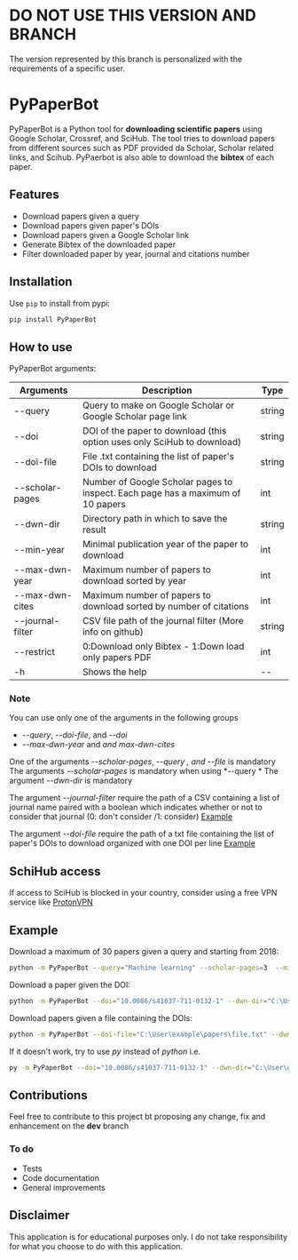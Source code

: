 # DO NOT USE THIS VERSION AND BRANCH
The version represented by this branch is personalized with the requirements of a specific user.


# PyPaperBot
PyPaperBot is a Python tool for **downloading scientific papers** using Google Scholar, Crossref, and SciHub.
The tool tries to download papers from different sources such as PDF provided da Scholar, Scholar related links, and Scihub.
PyPaerbot is also able to download the **bibtex** of each paper.

## Features
- Download papers given a query
- Download papers given paper's DOIs
- Download papers given a Google Scholar link
- Generate Bibtex of the downloaded paper
- Filter downloaded paper by year, journal and citations number

## Installation
Use `pip` to install from pypi:

```bash
pip install PyPaperBot
```

## How to use
PyPaperBot arguments:

| Arguments  | Description | Type
| ------------- | ------------- |------------- |
| \-\-query  | Query to make on Google Scholar or Google Scholar page link  |string|
| \-\-doi  |DOI of the paper to download (this option uses only SciHub to download)  |string|
| \-\-doi-file  |File .txt containing the list of paper's DOIs to download  |string|
| \-\-scholar-pages  | Number of Google Scholar pages to inspect. Each page has a maximum of 10 papers  |int|
| \-\-dwn-dir  | Directory path in which to save the result  |string|
| \-\-min-year  | Minimal publication year of the paper to download  |int|
| \-\-max-dwn-year  | Maximum number of papers to download sorted by year  |int|
| \-\-max-dwn-cites  | Maximum number of papers to download sorted by number of citations  |int|
| \-\-journal-filter  | CSV file path of the journal filter (More info on github)  |string|
| \-\-restrict  | 0:Download only Bibtex - 1:Down load only papers PDF  |int|
| \-h  | Shows the help  |--|

### Note
You can use only one of the arguments in the following groups
- *\-\-query*, *\-\-doi-file*, and *\-\-doi* 
- *\-\-max-dwn-year* and *and max-dwn-cites*

One of the arguments *\-\-scholar-pages*, *\-\-query *, and* \-\-file* is mandatory
The arguments *\-\-scholar-pages* is mandatory when using *\-\-query *
The argument *\-\-dwn-dir* is mandatory

The argument *\-\-journal-filter*  require the path of a CSV containing a list of journal name paired with a boolean which indicates whether or not to consider that journal (0: don't consider /1: consider) [Example](https://github.com/ferru97/PyPaperBot/blob/master/file_examples/jurnals.csv)

The argument *\-\-doi-file*  require the path of a txt file containing the list of paper's DOIs to download organized with one DOI per line [Example](https://github.com/ferru97/PyPaperBot/blob/master/file_examples/papers.txt)

## SchiHub access
If access to SciHub is blocked in your country, consider using a free VPN service like [ProtonVPN](https://protonvpn.com/)

## Example
Download a maximum of 30 papers given a query and starting from 2018:
```bash
python -m PyPaperBot --query="Machine learning" --scholar-pages=3  --min-year=2018 --dwn-dir="C:\User\example\papers"
```

Download a paper given the DOI:
```bash
python -m PyPaperBot --doi="10.0086/s41037-711-0132-1" --dwn-dir="C:\User\example\papers"`
```

Download papers given a file containing the DOIs:
```bash
python -m PyPaperBot --doi-file="C:\User\example\papers\file.txt" --dwn-dir="C:\User\example\papers"`
```

If it doesn't work, try to use *py* instead of *python* i.e.
```bash
py -m PyPaperBot --doi="10.0086/s41037-711-0132-1" --dwn-dir="C:\User\example\papers"`
```

## Contributions
Feel free to contribute to this project bt proposing any change, fix and enhancement on the **dev** branch

### To do
- Tests
- Code documentation
- General improvements

## Disclaimer
This application is for educational purposes only. I do not take responsibility for what you choose to do with this application.
